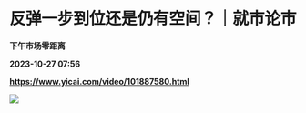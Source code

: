 # 反弹一步到位还是仍有空间？｜就市论市
**下午市场零距离**

**2023-10-27 07:56**

**https://www.yicai.com/video/101887580.html**

![](http://imgcdn.yicai.com/vms-new/2023/10/ce3b5a9c-b69f-4e77-a483-4c9d6e5e0374_Nsqq.jpg)